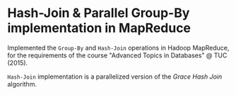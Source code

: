 Hash-Join & Parallel Group-By implementation in MapReduce
=========================================================

Implemented the `Group-By` and `Hash-Join` operations in Hadoop MapReduce, for the requirements of the course "Advanced Topics in Databases" @ TUC (2015).

`Hash-Join` implementation is a parallelized version of the *Grace Hash Join* algorithm.
